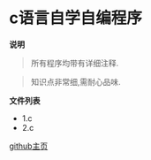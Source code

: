 # c语言自学自编程序
**说明**
>所有程序均带有详细注释.

>知识点非常细,需耐心品味.

**文件列表**
+ 1.c
+ 2.c


[github主页](https://github.com/iswufe99/)